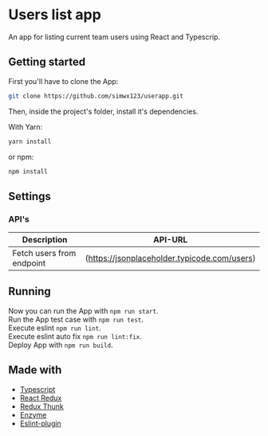 # Users list app

An app for listing current team users using React and Typescrip.

## Getting started

First you'll have to clone the App:

```bash
git clone https://github.com/simwx123/userapp.git
```

Then, inside the project's folder, install it's dependencies.

With Yarn:

```bash
yarn install
```

or npm:

```bash
npm install
```

## Settings

### API's

| Description       | API-URL                                                                  |
| --------------- | -------------------------------------------------------------------------- |
| Fetch users from endpoint |  (https://jsonplaceholder.typicode.com/users)                    |

## Running

Now you can run the App with `npm run start`.\
Run the App test case with `npm run test`.\
Execute eslint  `npm run lint`.\
Execute eslint auto fix `npm run lint:fix`.\
Deploy App with `npm run build`.


## Made with
- [Typescript](https://www.npmjs.com/package/typescript)
- [React Redux](https://react-redux.js.org/)
- [Redux Thunk](https://github.com/reduxjs/redux-thunk)
- [Enzyme](https://www.npmjs.com/package/enzyme)
- [Eslint-plugin](https://www.npmjs.com/package/@typescript-eslint/eslint-plugin)



